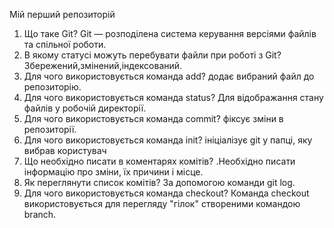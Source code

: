 Мій перший репозиторій
1.	Що таке Git? Git — розподілена система керування версіями файлів та спільної роботи.
2.	В якому статусі можуть перебувати файли при роботі з Git? Збережений,змінений,індексований.
3.	Для чого використовується  команда add?  додає вибраний файл до репозиторію.
4.	Для чого використовується  команда status? Для відображання стану файлів у робочій директорії.
5.	Для чого використовується  команда commit? фіксує зміни в репозиторії.
6.	Для чого використовується  команда init? ініціалізує git у папці, яку вибрав користувач
7.	Що необхідно писати в коментарях комітів? .Необхідно писати інформацію про зміни, їх причини і місце.
8.	Як переглянути список комітів? За допомогою команди git log.
9.	Для чого використовується  команда checkout? Команда checkout використовується для перегляду "гілок" створеними командою branch.

